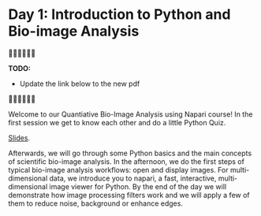 # Day 1: Introduction to Python and Bio-image Analysis

🚧🚧🚧🚧🚧🚧

**TODO:** 

 - Update the link below to the new pdf

🚧🚧🚧🚧🚧🚧

Welcome to our Quantiative Bio-Image Analysis using Napari course! In the first session we get to know each other and do a little Python Quiz.

[Slides](https://github.com/BiAPoL/Image-data-science-with-Python-and-Napari-EPFL2022/raw/main/docs/day1/Introduction_Course.pdf).

Afterwards, we will go through some Python basics and the main concepts of scientific bio-image analysis. In the afternoon, we do the first steps of typical bio-image analysis workflows: open and display images. For multi-dimensional data, we introduce you to napari, a fast, interactive, multi-dimensional image viewer for Python. By the end of the day we will demonstrate how image processing filters work and we will apply a few of them to reduce noise, background or enhance edges. 

